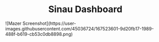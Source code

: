 <h1 align="center">Sinau Dashboard</h1>
![Mazer Screenshot](https://user-images.githubusercontent.com/45036724/167523601-9d20fb17-1989-488f-b619-cb53c0db8898.png)
